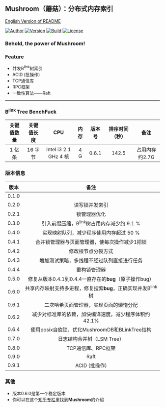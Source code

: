 ## Mushroom（蘑菇）：分布式内存索引
[English Version of README](./README.en.md)

[![Author](https://img.shields.io/badge/Author-UncP-brightgreen.svg)](https://github.com/UncP)
[![Version](https://img.shields.io/badge/Version-0.9.1-blue.svg)]()
[![Build](https://img.shields.io/badge/Build-Passing-brightgreen.svg)](https://travis-ci.org/UncP/Mushroom)
[![License](https://img.shields.io/badge/License-BSD-red.svg)](./LICENSE)

### Behold, the power of Mushroom!

### Feature
+ 并发B<sup>link</sup>树索引
+ ACID (批操作)
+ TCP通信库
+ RPC框架
+ 一致性算法——Raft

******

### B<sup>link</sup> Tree BenchFuck
|关键值数量|关键值长度|     CPU    |    内存   | 版本号 | 排序时间（秒）|        备注      |
|:-------:|:--------:|:----------:|:---------:|:------:|:-----------:|:------------------:|
| 1 亿条 |  16 字节 | Intel i3 2.1 GHz 4 核 |4 G| 0.6.1 | 142.5 | 占用内存约2.7G |


### 版本信息
| 版本 |           备注             |
|:------:|:---------------------------:|
| 0.1.0  | |
| 0.2.0  |         读写锁并发索引          |
| 0.2.1  |         锁管理器优化            |
| 0.3.0  | 引入前缀压缩，B<sup>link</sup>树占用内存减少约 9.1 %|
| 0.4.0  | 实现映射队列，减少程序使用内存超过 50 %|
| 0.4.1  | 合并锁管理器与页面管理器，使每次操作减少1把锁|
| 0.4.2  |       修改根节点分裂方式    |
| 0.4.3  | 增加测试策略，多线程不经过队列直接进行任务|
| 0.4.4  |           重构锁管理器      |
| 0.5.0  |      修复从版本0.4.1到0.4.4一直存在的**bug**（原子操作bug）|
| 0.6.0  | 共享内存映射支持多进程，修复搜索**bug**，正确实现并发B<sup>link</sup>树|
| 0.6.1  |   二次哈希页面管理器，实现页面的懒惰分配|
| 0.6.2  | 减少对标准库的依赖，加快编译速度，减少程序体积约42.1%|
| 0.6.4  | 使用posix自旋锁，优化MushroomDB和BLinkTree结构  |
| 0.7.0  |        日志结构合并树（LSM Tree）  |
| 0.8.0  |     TCP通信库、RPC框架    |
| 0.9.0  |          Raft     |
| 0.9.1  |          ACID (批操作)      |

### 其他
+ 版本0.6.0是第一个稳定版本
+ 你可以在这个[知乎专栏](https://zhuanlan.zhihu.com/b-tree)里找到**Mushroom**的介绍
